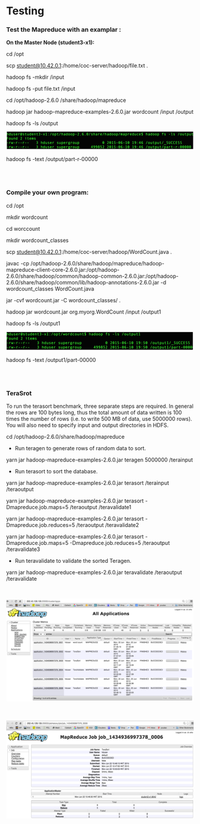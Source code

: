 # Testing

### Test the Mapreduce with an examplar :

**On the Master Node (student3-x1):**

cd /opt

scp student@10.42.0.1:/home/coc-server/hadoop/file.txt .

hadoop fs -mkdir /input

hadoop fs -put file.txt /input

cd /opt/hadoop-2.6.0 /share/hadoop/mapreduce

hadoop jar hadoop-mapreduce-examples-2.6.0.jar wordcount /input /output

hadoop fs -ls /output

![](https://raw.githubusercontent.com/congqiyuan/tutorial/master/hadoop_cluster/17.png)

hadoop fs -text /output/part-r-00000

<br/>
<br/>

### Compile your own program:

cd /opt

mkdir wordcount

cd worccount

mkdir wordcount_classes

scp student@10.42.0.1:/home/coc-server/hadoop/WordCount.java .

javac -cp /opt/hadoop-2.6.0/share/hadoop/mapreduce/hadoop-mapreduce-client-core-2.6.0.jar:/opt/hadoop-2.6.0/share/hadoop/common/hadoop-common-2.6.0.jar:/opt/hadoop-2.6.0/share/hadoop/common/lib/hadoop-annotations-2.6.0.jar -d wordcount_classes WordCount.java

jar -cvf wordcount.jar -C wordcount_classes/ .

hadoop jar wordcount.jar org.myorg.WordCount /input /output1

hadoop fs -ls /output1

![](https://raw.githubusercontent.com/congqiyuan/tutorial/master/hadoop_cluster/18.png)

hadoop fs -text /output1/part-00000

<br/>
<br/>

### TeraSrot

To run the terasort benchmark, three separate steps are required. In general the rows are 100 bytes long, thus the total amount of data written is 100 times the number of rows (i.e. to write 500 MB of data, use 5000000 rows). You will also need to specify input and output directories in HDFS.


cd /opt/hadoop-2.6.0/share/hadoop/mapreduce


* Run teragen to generate rows of random data to sort.

yarn jar hadoop-mapreduce-examples-2.6.0.jar teragen 5000000 /terainput


* Run terasort to sort the database.

yarn jar hadoop-mapreduce-examples-2.6.0.jar terasort /terainput /teraoutput


yarn jar hadoop-mapreduce-examples-2.6.0.jar terasort -Dmapreduce.job.maps=5 /teraoutput /teravalidate1


yarn jar hadoop-mapreduce-examples-2.6.0.jar terasort -Dmapreduce.job.reduces=5 /teraoutput /teravalidate2


yarn jar hadoop-mapreduce-examples-2.6.0.jar terasort -Dmapreduce.job.maps=5 -Dmapreduce.job.reduces=5 /teraoutput /teravalidate3


* Run teravalidate to validate the sorted Teragen.

yarn jar hadoop-mapreduce-examples-2.6.0.jar teravalidate /teraoutput /teravalidate

<br/>

![](https://raw.githubusercontent.com/congqiyuan/tutorial/master/hadoop_cluster/19.png)

<br/>

![](https://raw.githubusercontent.com/congqiyuan/tutorial/master/hadoop_cluster/20.png)


